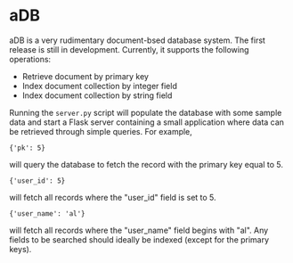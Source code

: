 # aDB

aDB is a very rudimentary document-bsed database system.  The 
first release is still in development. Currently, it supports 
the following operations:

- Retrieve document by primary key
- Index document collection by integer field
- Index document collection by string field

Running the `server.py` script will populate the database with
some sample data and start a Flask server containing a small
application where data can be retrieved through simple queries.
For example,

`{'pk': 5}`

will query the database to fetch the record with the primary
key equal to 5.  

`{'user_id': 5}`

will fetch all records where the "user_id" field is set to 5.

`{'user_name': 'al'}`

will fetch all records where the "user_name" field begins with
"al".  Any fields to be searched should ideally be indexed 
(except for the primary keys).